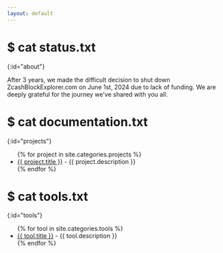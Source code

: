 ```yaml
---
layout: default
---
```


# $ cat status.txt
{:id="about"}

After 3 years, we made the difficult decision to shut down ZcashBlockExplorer.com on June 1st, 2024 due to lack of funding. We are deeply grateful for the journey we've shared with you all. 

# $ cat documentation.txt
{:id="projects"}

<ul>
{% for project in site.categories.projects %}
<li><a href="{{ project.link }}">{{ project.title }}</a> - {{ project.description }}</li>
{% endfor %}
</ul>

# $ cat tools.txt
{:id="tools"}

<ul>
{% for tool in site.categories.tools %}
<li><a href="{{ tool.link }}">{{ tool.title }}</a> - {{ tool.description }}</li>
{% endfor %}
</ul>
